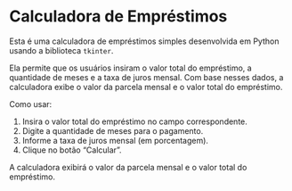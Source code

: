 # Calculadora de Empréstimos

Esta é uma calculadora de empréstimos simples desenvolvida em Python usando a biblioteca `tkinter`.

Ela permite que os usuários insiram o valor total do empréstimo, a quantidade de meses e a taxa de juros mensal. Com base nesses dados, a calculadora exibe o valor da parcela mensal e o valor total do empréstimo.

Como usar:

1. Insira o valor total do empréstimo no campo correspondente.
2. Digite a quantidade de meses para o pagamento.
3. Informe a taxa de juros mensal (em porcentagem).
4. Clique no botão “Calcular”.

A calculadora exibirá o valor da parcela mensal e o valor total do empréstimo.
 

